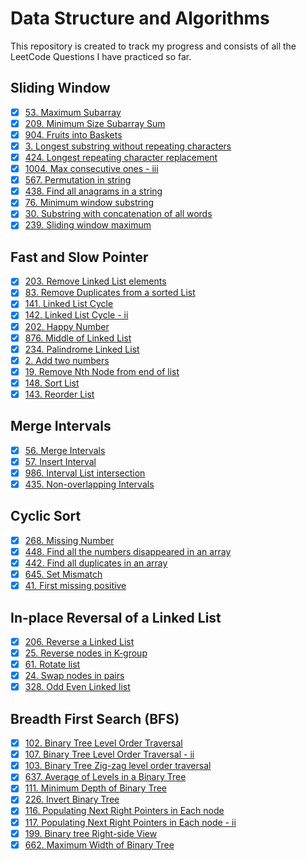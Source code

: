 # Data Structure and Algorithms

This repository is created to track my progress and consists of all the LeetCode Questions I have practiced so far.

## Sliding Window 

- [x] [53. Maximum Subarray](https://github.com/sehajbajaj/DSA-Questions/tree/main/53-maximum-subarray)
- [x] [209. Minimum Size Subarray Sum](https://github.com/sehajbajaj/DSA-Questions/tree/main/209-minimum-size-subarray-sum)
- [x] [904. Fruits into Baskets](https://github.com/sehajbajaj/DSA-Questions/tree/main/904-fruit-into-baskets)
- [x] [3. Longest substring without repeating characters](https://github.com/sehajbajaj/DSA-Questions/tree/main/3-longest-substring-without-repeating-characters)
- [x] [424. Longest repeating character replacement](https://github.com/sehajbajaj/DSA-Questions/tree/main/424-longest-repeating-character-replacement)
- [x] [1004. Max consecutive ones - iii](https://github.com/sehajbajaj/DSA-Questions/tree/main/1004-max-consecutive-ones-iii)
- [x] [567. Permutation in string](https://github.com/sehajbajaj/DSA-Questions/tree/main/567-permutation-in-string)
- [x] [438. Find all anagrams in a string](https://github.com/sehajbajaj/DSA-Questions/tree/main/438-find-all-anagrams-in-a-string)
- [x] [76. Minimum window substring](https://github.com/sehajbajaj/DSA-Questions/tree/main/76-minimum-window-substring)
- [x] [30. Substring with concatenation of all words](https://github.com/sehajbajaj/DSA-Questions/tree/main/30-substring-with-concatenation-of-all-words)
- [x] [239. Sliding window maximum](https://github.com/sehajbajaj/DSA-Questions/tree/main/239-sliding-window-maximum)

## Fast and Slow Pointer

- [x] [203. Remove Linked List elements](https://github.com/sehajbajaj/DSA-Questions/tree/main/203-remove-linked-list-elements)
- [x] [83. Remove Duplicates from a sorted List](https://github.com/sehajbajaj/DSA-Questions/tree/main/83-remove-duplicates-from-sorted-list)
- [x] [141. Linked List Cycle](https://github.com/sehajbajaj/DSA-Questions/tree/main/141-linked-list-cycle)
- [x] [142. Linked List Cycle - ii](https://github.com/sehajbajaj/DSA-Questions/tree/main/142-linked-list-cycle-ii)
- [x] [202. Happy Number](https://github.com/sehajbajaj/DSA-Questions/tree/main/202-happy-number)
- [x] [876. Middle of Linked List](https://github.com/sehajbajaj/DSA-Questions/tree/main/876-middle-of-the-linked-list)
- [x] [234. Palindrome Linked List](https://github.com/sehajbajaj/DSA-Questions/tree/main/234-palindrome-linked-list)
- [x] [2. Add two numbers](https://github.com/sehajbajaj/DSA-Questions/tree/main/2-add-two-numbers)
- [x] [19. Remove Nth Node from end of list](https://github.com/sehajbajaj/DSA-Questions/tree/main/19-remove-nth-node-from-end-of-list)
- [x] [148. Sort List](https://github.com/sehajbajaj/DSA-Questions/tree/main/148-sort-list)
- [x] [143. Reorder List](https://github.com/sehajbajaj/DSA-Questions/tree/main/143-reorder-list)

## Merge Intervals

- [x] [56. Merge Intervals](https://github.com/sehajbajaj/DSA-Questions/tree/main/56-merge-intervals)
- [x] [57. Insert Interval](https://github.com/sehajbajaj/DSA-Questions/tree/main/57-insert-interval)
- [x] [986. Interval List intersection](https://github.com/sehajbajaj/DSA-Questions/tree/main/986-interval-list-intersections)
- [x] [435. Non-overlapping Intervals](https://github.com/sehajbajaj/DSA-Questions/tree/main/435-non-overlapping-intervals)

## Cyclic Sort

- [x] [268. Missing Number](https://github.com/sehajbajaj/DSA-Questions/tree/main/268-missing-number)
- [x] [448. Find all the numbers disappeared in an array](https://github.com/sehajbajaj/DSA-Questions/tree/main/448-find-all-numbers-disappeared-in-an-array)
- [x] [442. Find all duplicates in an array](https://github.com/sehajbajaj/DSA-Questions/tree/main/442-find-all-duplicates-in-an-array)
- [x] [645. Set Mismatch](https://github.com/sehajbajaj/DSA-Questions/tree/main/645-set-mismatch)
- [x] [41. First missing positive](https://github.com/sehajbajaj/DSA-Questions/tree/main/41-first-missing-positive)

## In-place Reversal of a Linked List

- [x] [206. Reverse a Linked List](https://github.com/sehajbajaj/DSA-Questions/tree/main/206-reverse-linked-list)
- [x] [25. Reverse nodes in K-group](https://github.com/sehajbajaj/DSA-Questions/tree/main/25-reverse-nodes-in-k-group)
- [x] [61. Rotate list](https://github.com/sehajbajaj/DSA-Questions/tree/main/61-rotate-list)
- [x] [24. Swap nodes in pairs](https://github.com/sehajbajaj/DSA-Questions/tree/main/24-swap-nodes-in-pairs)
- [x] [328. Odd Even Linked list](https://github.com/sehajbajaj/DSA-Questions/tree/main/328-odd-even-linked-list)

## Breadth First Search (BFS)

- [x] [102. Binary Tree Level Order Traversal](https://github.com/sehajbajaj/DSA-Questions/tree/main/102-binary-tree-level-order-traversal)
- [x] [107. Binary Tree Level Order Traversal - ii](https://github.com/sehajbajaj/DSA-Questions/tree/main/107-binary-tree-level-order-traversal-ii)
- [x] [103. Binary Tree Zig-zag level order traversal](https://github.com/sehajbajaj/DSA-Questions/tree/main/103-binary-tree-zigzag-level-order-traversal)
- [x] [637. Average of Levels in a Binary Tree](https://github.com/sehajbajaj/DSA-Questions/tree/main/637-average-of-levels-in-binary-tree)
- [x] [111. Minimum Depth of Binary Tree](https://github.com/sehajbajaj/DSA-Questions/tree/main/111-minimum-depth-of-binary-tree)
- [x] [226. Invert Binary Tree](https://github.com/sehajbajaj/DSA-Questions/tree/main/226-invert-binary-tree)
- [x] [116. Populating Next Right Pointers in Each node](https://github.com/sehajbajaj/DSA-Questions/tree/main/116-populating-next-right-pointers-in-each-node)
- [x] [117. Populating Next Right Pointers in Each node - ii](https://github.com/sehajbajaj/DSA-Questions/tree/main/117-populating-next-right-pointers-in-each-node-ii)
- [x] [199. Binary tree Right-side View](https://github.com/sehajbajaj/DSA-Questions/tree/main/199-binary-tree-right-side-view)
- [x] [662. Maximum Width of Binary Tree](https://github.com/sehajbajaj/DSA-Questions/tree/main/662-maximum-width-of-binary-tree)
